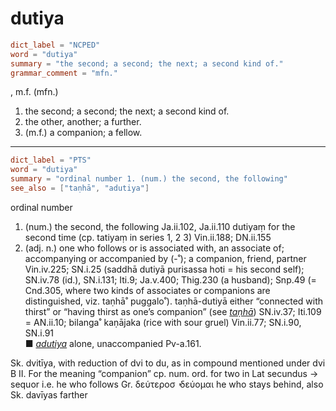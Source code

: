 # dutiya

``` toml
dict_label = "NCPED"
word = "dutiya"
summary = "the second; a second; the next; a second kind of."
grammar_comment = "mfn."
```

, m.f. (mfn.)

1. the second; a second; the next; a second kind of.
2. the other, another; a further.
3. (m.f.) a companion; a fellow.

--------------------

``` toml
dict_label = "PTS"
word = "dutiya"
summary = "ordinal number 1. (num.) the second, the following"
see_also = ["taṇhā", "adutiya"]
```

ordinal number

1. (num.) the second, the following Ja.ii.102, Ja.ii.110 dutiyaṃ for the second time (cp. tatiyaṃ in series 1, 2 3) Vin.ii.188; DN.ii.155
2. (adj. n.) one who follows or is associated with, an associate of; accompanying or accompanied by (\-˚); a companion, friend, partner Vin.iv.225; SN.i.25 (saddhā dutiyā purisassa hoti = his second self); SN.iv.78 (id.), SN.i.131; Iti.9; Ja.v.400; Thig.230 (a husband); Snp.49 (= Cnd.305, where two kinds of associates or companions are distinguished, viz. taṇhā˚ puggalo˚). taṇhā\-dutiyā either “connected with thirst” or “having thirst as one’s companion” (see *[taṇhā](taṇhā.md)*) SN.iv.37; Iti.109 = AN.ii.10; bilanga˚ kaṇājaka (rice with sour gruel) Vin.ii.77; SN.i.90, SN.i.91  
   ■ *[adutiya](adutiya.md)* alone, unaccompanied Pv\-a.161.

Sk. dvitīya, with reduction of dvi to du, as in compound mentioned under dvi B II. For the meaning “companion” cp. num. ord. for two in Lat secundus → sequor i.e. he who follows Gr. δεύτεροσ ̓ δεύομαι he who stays behind, also Sk. davīyas farther

